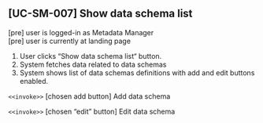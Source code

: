 [UC-SM-007] Show data schema list
---

[pre] user is logged-in as Metadata Manager <br/>
[pre] user is currently at landing page

1. User clicks “Show data schema list“ button.
2. System fetches data related to data schemas
3. System shows list of data schemas definitions with add and edit buttons enabled.

`<<invoke>>` [chosen add button]  Add data schema

`<<invoke>>` [chosen “edit” button] Edit data schema